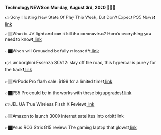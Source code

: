<b>Technology NEWS on Monday, August 3rd, 2020</b> 📡📡📡 

👉Sony Hosting New State Of Play This Week, But Don't Expect PS5 News❗️<a href='https://techblock.club/?p=6369'> link</a>

👉🏽What is UV light and can it kill the coronavirus? Here's everything you need to know❗️<a href='https://techblock.club/?p=6371'> link</a>

👉🏿When will Grounded be fully released?❗️<a href='https://techblock.club/?p=6373'> link</a>

👉Lamborghini Essenza SCV12: stay off the road, this hypercar is purely for the track❗️<a href='https://techblock.club/?p=6375'> link</a>

👉🏽AirPods Pro flash sale: $199 for a limited time❗️<a href='https://techblock.club/?p=6377'> link</a>

👉🏿PS5 Pro could be in the works with these big upgrades❗️<a href='https://techblock.club/?p=6379'> link</a>

👉JBL UA True Wireless Flash X Review❗️<a href='https://techblock.club/?p=6381'> link</a>

👉🏽Amazon to launch 3000 internet satellites into orbit❗️<a href='https://techblock.club/?p=6383'> link</a>

👉🏿Asus ROG Strix G15 review: The gaming laptop that glows❗️<a href='https://techblock.club/?p=6385'> link</a>

